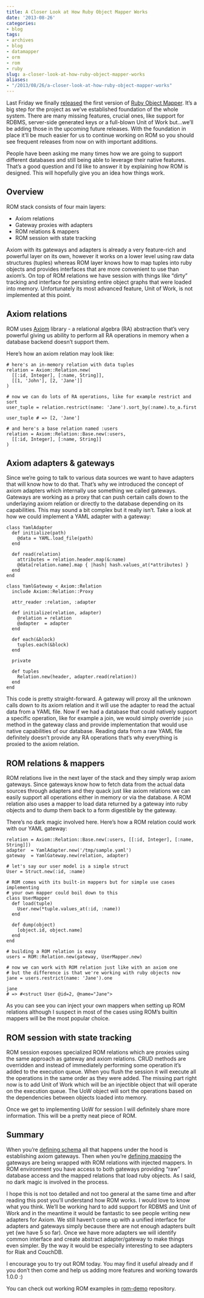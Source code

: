 ```yaml
---
title: A Closer Look at How Ruby Object Mapper Works
date: '2013-08-26'
categories:
- blog
tags:
- archives
- blog
- datamapper
- orm
- rom
- ruby
slug: a-closer-look-at-how-ruby-object-mapper-works
aliases:
- "/2013/08/26/a-closer-look-at-how-ruby-object-mapper-works"
---
```


Last Friday we finally [released](https://groups.google.com/forum/#!topic/rom-rb/tvx9PNj2ewE) the first version of [Ruby Object Mapper](http://rom-rb.org). It’s a big step for the project as we’ve established foundation of the whole system. There are many missing features, crucial ones, like support for RDBMS, server-side generated keys or a full-blown Unit of Work but…we’ll be adding those in the upcoming future releases. With the foundation in place it’ll be much easier for us to continue working on ROM so you should see frequent releases from now on with important additions.

People have been asking me many times how we are going to support different databases and still being able to leverage their native features. That’s a good question and I’d like to answer it by explaining how ROM is designed. This will hopefully give you an idea how things work.

## Overview

ROM stack consists of four main layers:

- Axiom relations
- Gateway proxies with adapters
- ROM relations & mappers
- ROM session with state tracking

Axiom with its gateways and adapters is already a very feature-rich and powerful layer on its own, however it works on a lower level using raw data structures (tuples) whereas ROM layer knows how to map tuples into ruby objects and provides interfaces that are more convenient to use than axiom’s. On top of ROM relations we have session with things like “dirty” tracking and interface for persisting entire object graphs that were loaded into memory. Unfortunately its most advanced feature, Unit of Work, is not implemented at this point.

## Axiom relations

ROM uses [Axiom](https://github.com/dkubb/axiom) library - a relational algebra (RA) abstraction that’s very powerful giving us ability to perform all RA operations in memory when a database backend doesn’t support them.

Here’s how an axiom relation may look like:

```generic
# here's an in-memory relation with data tuples
relation = Axiom::Relation.new(
  [[:id, Integer], [:name, String]],
  [[1, 'John'], [2, 'Jane']]
)

# now we can do lots of RA operations, like for example restrict and sort
user_tuple = relation.restrict(name: 'Jane').sort_by(:name).to_a.first

user_tuple # => [2, 'Jane']

# and here's a base relation named :users
relation = Axiom::Relation::Base.new(:users,
  [[:id, Integer], [:name, String]]
)

```

## Axiom adapters & gateways

Since we’re going to talk to various data sources we want to have adapters that will know how to do that. That’s why we introduced the concept of axiom adapters which internally use something we called gateways. Gateways are working as a proxy that can push certain calls down to the underlaying axiom relation or directly to the database depending on its capabilities. This may sound a bit complex but it really isn’t. Take a look at how we could implement a YAML adapter with a gateway:

```generic
class YamlAdapter
  def initialize(path)
    @data = YAML.load_file(path)
  end

  def read(relation)
    attributes = relation.header.map(&:name)
    @data[relation.name].map { |hash| hash.values_at(*attributes) }
  end
end

class YamlGateway < Axiom::Relation
  include Axiom::Relation::Proxy

  attr_reader :relation, :adapter

  def initialize(relation, adapter)
    @relation = relation
    @adapter  = adapter
  end

  def each(&block)
    tuples.each(&block)
  end

  private

  def tuples
    Relation.new(header, adapter.read(relation))
  end
end

```

This code is pretty straight-forward. A gateway will proxy all the unknown calls down to its axiom relation and it will use the adapter to read the actual data from a YAML file. Now if we had a database that could natively support a specific operation, like for example a join, we would simply override `join` method in the gateway class and provide implementation that would use native capabilities of our database. Reading data from a raw YAML file definitely doesn’t provide any RA operations that’s why everything is proxied to the axiom relation.

## ROM relations & mappers

ROM relations live in the next layer of the stack and they simply wrap axiom gateways. Since gateways know how to fetch data from the actual data sources through adapters and they quack just like axiom relations we can easily support all operations either in memory or via the database. A ROM relation also uses a mapper to load data returned by a gateway into ruby objects and to dump them back to a form digestible by the gateway.

There’s no dark magic involved here. Here’s how a ROM relation could work with our YAML gateway:

```generic
relation = Axiom::Relation::Base.new(:users, [[:id, Integer], [:name, String]])
adapter  = YamlAdapter.new('/tmp/sample.yaml')
gateway  = YamlGateway.new(relation, adapter)

# let's say our user model is a simple struct
User = Struct.new(:id, :name)

# ROM comes with its built-in mappers but for simple use cases implementing
# your own mapper could boil down to this
class UserMapper
  def load(tuple)
    User.new(*tuple.values_at(:id, :name))
  end

  def dump(object)
    [object.id, object.name]
  end
end

# building a ROM relation is easy
users = ROM::Relation.new(gateway, UserMapper.new)

# now we can work with ROM relation just like with an axiom one
# but the difference is that we're working with ruby objects now
jane = users.restrict(name: 'Jane').one

jane
# => #<struct User @id=2, @name="Jane">

```

As you can see you can inject your own mappers when setting up ROM relations although I suspect in most of the cases using ROM’s builtin mappers will be the most popular choice.

## ROM session with state tracking

ROM session exposes specialized ROM relations which are proxies using the same approach as gateway and axiom relations. CRUD methods are overridden and instead of immediately performing some operation it’s added to the execution queue. When you flush the session it will execute all the operations in the same order as they were added. The missing part right now is to add Unit of Work which will be an injectible object that will operate on the execution queue. The UoW object will sort the operations based on the dependencies between objects loaded into memory.

Once we get to implementing UoW for session I will definitely share more information. This will be a pretty neat piece of ROM.

## Summary

When you’re [defining schema](https://github.com/rom-rb/rom#1-set-up-environment-and-define-schema) all that happens under the hood is establishing axiom gateways. Then when you’re [defining mapping](https://github.com/rom-rb/rom#2-set-up-mapping) the gateways are being wrapped with ROM relations with injected mappers. In ROM environment you have access to both gateways providing “raw” database access and the mapped relations that load ruby objects. As I said, no dark magic is involved in the process.

I hope this is not too detailed and not too general at the same time and after reading this post you’ll understand how ROM works. I would love to know what you think. We’ll be working hard to add support for RDBMS and Unit of Work and in the meantime it would be fantastic to see people writing new adapters for Axiom. We still haven’t come up with a unified interface for adapters and gateways simply because there are not enough adapters built yet (we have 5 so far). Once we have more adapters we will identify common interface and create abstract adapter/gateway to make things even simpler. By the way it would be especially interesting to see adapters for Riak and CouchDB.

I encourage you to try out ROM today. You may find it useful already and if you don’t then come and help us adding more features and working towards 1.0.0 :)

You can check out working ROM examples in [rom-demo](https://github.com/solnic/rom-demo) repository.
